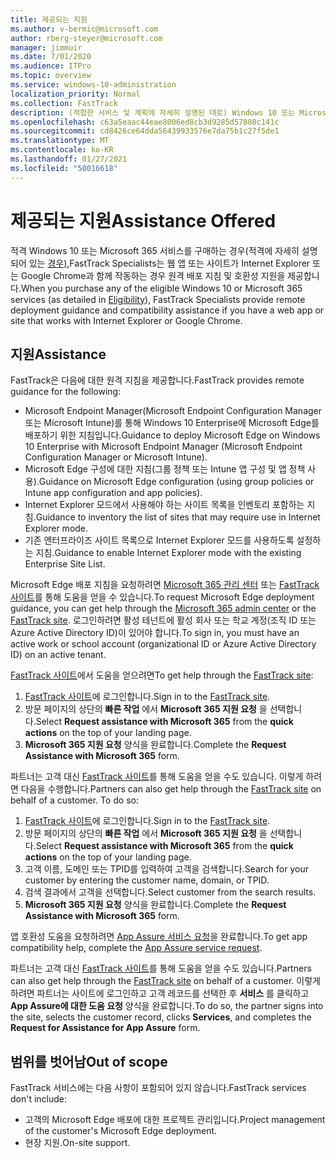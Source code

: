 ```yaml
---
title: 제공되는 지원
ms.author: v-bermic@microsoft.com
author: rberg-steyer@microsoft.com
manager: jimmuir
ms.date: 7/01/2020
ms.audience: ITPro
ms.topic: overview
ms.service: windows-10-administration
localization_priority: Normal
ms.collection: FastTrack
description: (적합한 서비스 및 계획에 자세히 설명된 대로) Windows 10 또는 Microsoft 365 서비스를 구매할 때 FastTrack 전문가는 사용자가 Internet Explorer 또는 Chrome과 호환되는 웹 앱 또는 사이트를 사용하는 경우 원격 배포 지침 및 호환성 지원을 제공합니다.
ms.openlocfilehash: c63a5eaac44eae8006ed8cb3d9285d57808c141c
ms.sourcegitcommit: cd8426ce64dda56439933576e7da75b1c27f5de1
ms.translationtype: MT
ms.contentlocale: ko-KR
ms.lasthandoff: 01/27/2021
ms.locfileid: "50016618"
---
```

# <a name="assistance-offered"></a><span data-ttu-id="8249c-103">제공되는 지원</span><span class="sxs-lookup"><span data-stu-id="8249c-103">Assistance Offered</span></span>

<span data-ttu-id="8249c-104">적격 Windows 10 또는 Microsoft 365 서비스를 구매하는 경우(적격에 자세히 설명되어 있는 [경우),](eligibility.md)FastTrack Specialists는 웹 앱 또는 사이트가 Internet Explorer 또는 Google Chrome과 함께 작동하는 경우 원격 배포 지침 및 호환성 지원을 제공합니다.</span><span class="sxs-lookup"><span data-stu-id="8249c-104">When you purchase any of the eligible Windows 10 or Microsoft 365 services (as detailed in [Eligibility](eligibility.md)), FastTrack Specialists provide remote deployment guidance and compatibility assistance if you have a web app or site that works with Internet Explorer or Google Chrome.</span></span> 

## <a name="assistance"></a><span data-ttu-id="8249c-105">지원</span><span class="sxs-lookup"><span data-stu-id="8249c-105">Assistance</span></span>

<span data-ttu-id="8249c-106">FastTrack은 다음에 대한 원격 지침을 제공합니다.</span><span class="sxs-lookup"><span data-stu-id="8249c-106">FastTrack provides remote guidance for the following:</span></span>
- <span data-ttu-id="8249c-107">Microsoft Endpoint Manager(Microsoft Endpoint Configuration Manager 또는 Microsoft Intune)를 통해 Windows 10 Enterprise에 Microsoft Edge를 배포하기 위한 지침입니다.</span><span class="sxs-lookup"><span data-stu-id="8249c-107">Guidance to deploy Microsoft Edge on Windows 10 Enterprise with Microsoft Endpoint Manager (Microsoft Endpoint Configuration Manager or Microsoft Intune).</span></span>
- <span data-ttu-id="8249c-108">Microsoft Edge 구성에 대한 지침(그룹 정책 또는 Intune 앱 구성 및 앱 정책 사용).</span><span class="sxs-lookup"><span data-stu-id="8249c-108">Guidance on Microsoft Edge configuration (using group policies or Intune app configuration and app policies).</span></span>
- <span data-ttu-id="8249c-109">Internet Explorer 모드에서 사용해야 하는 사이트 목록을 인벤토리 포함하는 지침.</span><span class="sxs-lookup"><span data-stu-id="8249c-109">Guidance to inventory the list of sites that may require use in Internet Explorer mode.</span></span>
- <span data-ttu-id="8249c-110">기존 엔터프라이즈 사이트 목록으로 Internet Explorer 모드를 사용하도록 설정하는 지침.</span><span class="sxs-lookup"><span data-stu-id="8249c-110">Guidance to enable Internet Explorer mode with the existing Enterprise Site List.</span></span>

<span data-ttu-id="8249c-111">Microsoft Edge 배포 지침을 요청하려면 [Microsoft 365 관리 센터](https://go.microsoft.com/fwlink/?linkid=2032704) 또는 [FastTrack 사이트](https://go.microsoft.com/fwlink/?linkid=780698)를 통해 도움을 얻을 수 있습니다.</span><span class="sxs-lookup"><span data-stu-id="8249c-111">To request Microsoft Edge deployment guidance, you can get help through the [Microsoft 365 admin center](https://go.microsoft.com/fwlink/?linkid=2032704) or the [FastTrack site](https://go.microsoft.com/fwlink/?linkid=780698).</span></span> <span data-ttu-id="8249c-112">로그인하려면 활성 테넌트에 활성 회사 또는 학교 계정(조직 ID 또는 Azure Active Directory ID)이 있어야 합니다.</span><span class="sxs-lookup"><span data-stu-id="8249c-112">To sign in, you must have an active work or school account (organizational ID or Azure Active Directory ID) on an active tenant.</span></span> 

<span data-ttu-id="8249c-113">[FastTrack 사이트](https://go.microsoft.com/fwlink/?linkid=780698)에서 도움을 얻으려면</span><span class="sxs-lookup"><span data-stu-id="8249c-113">To get help through the [FastTrack site](https://go.microsoft.com/fwlink/?linkid=780698):</span></span> 
1.    <span data-ttu-id="8249c-114">[FastTrack 사이트](https://go.microsoft.com/fwlink/?linkid=780698)에 로그인합니다.</span><span class="sxs-lookup"><span data-stu-id="8249c-114">Sign in to the [FastTrack site](https://go.microsoft.com/fwlink/?linkid=780698).</span></span> 
2.    <span data-ttu-id="8249c-115">방문 페이지의 상단의 **빠른 작업** 에서 **Microsoft 365 지원 요청** 을 선택합니다.</span><span class="sxs-lookup"><span data-stu-id="8249c-115">Select **Request assistance with Microsoft 365** from the **quick actions** on the top of your landing page.</span></span>
3.    <span data-ttu-id="8249c-116">**Microsoft 365 지원 요청** 양식을 완료합니다.</span><span class="sxs-lookup"><span data-stu-id="8249c-116">Complete the **Request Assistance with Microsoft 365** form.</span></span>
  
<span data-ttu-id="8249c-p102">파트너는 고객 대신 [FastTrack 사이트](https://go.microsoft.com/fwlink/?linkid=780698)를 통해 도움을 얻을 수도 있습니다. 이렇게 하려면 다음을 수행합니다.</span><span class="sxs-lookup"><span data-stu-id="8249c-p102">Partners can also get help through the [FastTrack site](https://go.microsoft.com/fwlink/?linkid=780698) on behalf of a customer. To do so:</span></span>
1.    <span data-ttu-id="8249c-119">[FastTrack 사이트](https://go.microsoft.com/fwlink/?linkid=780698)에 로그인합니다.</span><span class="sxs-lookup"><span data-stu-id="8249c-119">Sign in to the [FastTrack site](https://go.microsoft.com/fwlink/?linkid=780698).</span></span> 
2.    <span data-ttu-id="8249c-120">방문 페이지의 상단의 **빠른 작업** 에서 **Microsoft 365 지원 요청** 을 선택합니다.</span><span class="sxs-lookup"><span data-stu-id="8249c-120">Select **Request assistance with Microsoft 365** from the **quick actions** on the top of your landing page.</span></span>
3.    <span data-ttu-id="8249c-121">고객 이름, 도메인 또는 TPID를 입력하여 고객을 검색합니다.</span><span class="sxs-lookup"><span data-stu-id="8249c-121">Search for your customer by entering the customer name, domain, or TPID.</span></span>
4.    <span data-ttu-id="8249c-122">검색 결과에서 고객을 선택합니다.</span><span class="sxs-lookup"><span data-stu-id="8249c-122">Select customer from the search results.</span></span>
5.    <span data-ttu-id="8249c-123">**Microsoft 365 지원 요청** 양식을 완료합니다.</span><span class="sxs-lookup"><span data-stu-id="8249c-123">Complete the **Request Assistance with Microsoft 365** form.</span></span>
 
<span data-ttu-id="8249c-124">앱 호환성 도움을 요청하려면 [App Assure 서비스 요청](https://go.microsoft.com/fwlink/?linkid=2022721)을 완료합니다.</span><span class="sxs-lookup"><span data-stu-id="8249c-124">To get app compatibility help, complete the [App Assure service request](https://go.microsoft.com/fwlink/?linkid=2022721).</span></span>

<span data-ttu-id="8249c-125">파트너는 고객 대신 [FastTrack 사이트](https://go.microsoft.com/fwlink/?linkid=780698)를 통해 도움을 얻을 수도 있습니다.</span><span class="sxs-lookup"><span data-stu-id="8249c-125">Partners can also get help through the [FastTrack site](https://go.microsoft.com/fwlink/?linkid=780698) on behalf of a customer.</span></span> <span data-ttu-id="8249c-126">이렇게 하려면 파트너는 사이트에 로그인하고 고객 레코드를 선택한 후 **서비스** 를 클릭하고 **App Assure에 대한 도움 요청** 양식을 완료합니다.</span><span class="sxs-lookup"><span data-stu-id="8249c-126">To do so, the partner signs into the site, selects the customer record, clicks **Services**, and completes the **Request for Assistance for App Assure** form.</span></span>

## <a name="out-of-scope"></a><span data-ttu-id="8249c-127">범위를 벗어남</span><span class="sxs-lookup"><span data-stu-id="8249c-127">Out of scope</span></span>

<span data-ttu-id="8249c-128">FastTrack 서비스에는 다음 사항이 포함되어 있지 않습니다.</span><span class="sxs-lookup"><span data-stu-id="8249c-128">FastTrack services don't include:</span></span>
- <span data-ttu-id="8249c-129">고객의 Microsoft Edge 배포에 대한 프로젝트 관리입니다.</span><span class="sxs-lookup"><span data-stu-id="8249c-129">Project management of the customer's Microsoft Edge deployment.</span></span>
- <span data-ttu-id="8249c-130">현장 지원.</span><span class="sxs-lookup"><span data-stu-id="8249c-130">On-site support.</span></span>


